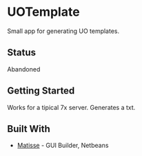 # UOTemplate
Small app for generating UO templates.

## Status
Abandoned

## Getting Started
Works for a tipical 7x server. 
Generates a txt.

## Built With
* [Matisse](https://netbeans.org/features/java/swing.html) - GUI Builder, Netbeans
